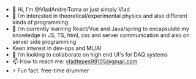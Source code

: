 - 👋 Hi, I’m @VladAndreiToma or just simply Vlad
- 👀 I’m interested in theoretical/experimental physics and also different kinds of programming
- 🌱 I’m currently learning React/Vue and Java/spring to encapsulate my knowledge in JS, TS, html, css and server communication and also on server side programming
- Keen interest in dev-ops and ML/AI
- 💞️ I’m looking to collaborate on high end UI's for DAQ systems
- 📫 How to reach me: vladtepes99105@gmail.com
- ⚡ Fun fact: free-time drummer

<!---
VladAndreiToma/VladAndreiToma is a ✨ special ✨ repository because its `README.md` (this file) appears on your GitHub profile.
You can click the Preview link to take a look at your changes.
--->
